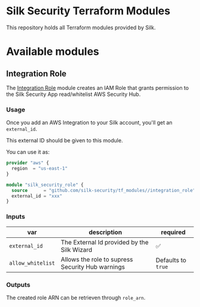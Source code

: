 # Silk Security Terraform Modules

This repository holds all Terraform modules provided by Silk.

# Available modules

## Integration Role

The [Integration Role](./integration_role/) module creates an IAM Role that grants permission to the Silk Security App read/whitelist AWS Security Hub.

### Usage

Once you add an AWS Integration to your Silk account, you'll get an `external_id`.

This external ID should be given to this module.

You can use it as:

```tf
provider "aws" {
  region  = "us-east-1"
}

module "silk_security_role" {
  source      = "github.com/silk-security/tf_modules//integration_role"
  external_id = "xxx"
}
```

### Inputs

| var               | description                                      | required           |
| ----------------- | ------------------------------------------------ | ------------------ |
| `external_id`     | The External Id provided by the Silk Wizard      | ✅                  |
| `allow_whitelist` | Allows the role to supress Security Hub warnings | Defaults to `true` |

### Outputs

The created role ARN can be retrieven through `role_arn`.
